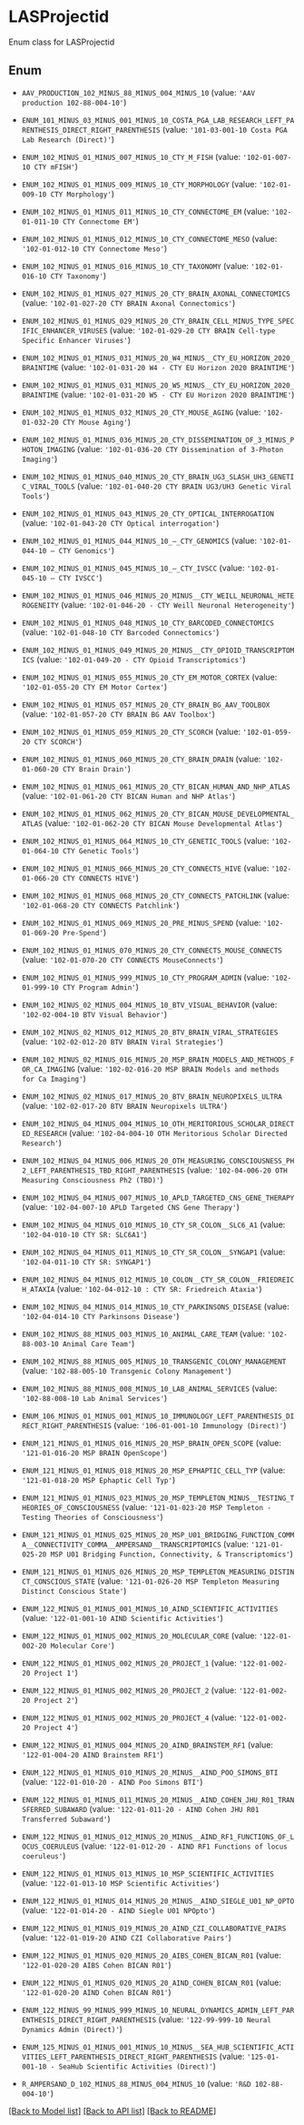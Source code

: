 # LASProjectid

Enum class for LASProjectid

## Enum

* `AAV_PRODUCTION_102_MINUS_88_MINUS_004_MINUS_10` (value: `'AAV production 102-88-004-10'`)

* `ENUM_101_MINUS_03_MINUS_001_MINUS_10_COSTA_PGA_LAB_RESEARCH_LEFT_PARENTHESIS_DIRECT_RIGHT_PARENTHESIS` (value: `'101-03-001-10 Costa PGA Lab Research (Direct)'`)

* `ENUM_102_MINUS_01_MINUS_007_MINUS_10_CTY_M_FISH` (value: `'102-01-007-10 CTY mFISH'`)

* `ENUM_102_MINUS_01_MINUS_009_MINUS_10_CTY_MORPHOLOGY` (value: `'102-01-009-10 CTY Morphology'`)

* `ENUM_102_MINUS_01_MINUS_011_MINUS_10_CTY_CONNECTOME_EM` (value: `'102-01-011-10 CTY Connectome EM'`)

* `ENUM_102_MINUS_01_MINUS_012_MINUS_10_CTY_CONNECTOME_MESO` (value: `'102-01-012-10 CTY Connectome Meso'`)

* `ENUM_102_MINUS_01_MINUS_016_MINUS_10_CTY_TAXONOMY` (value: `'102-01-016-10 CTY Taxonomy'`)

* `ENUM_102_MINUS_01_MINUS_027_MINUS_20_CTY_BRAIN_AXONAL_CONNECTOMICS` (value: `'102-01-027-20 CTY BRAIN Axonal Connectomics'`)

* `ENUM_102_MINUS_01_MINUS_029_MINUS_20_CTY_BRAIN_CELL_MINUS_TYPE_SPECIFIC_ENHANCER_VIRUSES` (value: `'102-01-029-20 CTY BRAIN Cell-type Specific Enhancer Viruses'`)

* `ENUM_102_MINUS_01_MINUS_031_MINUS_20_W4_MINUS__CTY_EU_HORIZON_2020_BRAINTIME` (value: `'102-01-031-20 W4 - CTY EU Horizon 2020 BRAINTIME'`)

* `ENUM_102_MINUS_01_MINUS_031_MINUS_20_W5_MINUS__CTY_EU_HORIZON_2020_BRAINTIME` (value: `'102-01-031-20 W5 - CTY EU Horizon 2020 BRAINTIME'`)

* `ENUM_102_MINUS_01_MINUS_032_MINUS_20_CTY_MOUSE_AGING` (value: `'102-01-032-20 CTY Mouse Aging'`)

* `ENUM_102_MINUS_01_MINUS_036_MINUS_20_CTY_DISSEMINATION_OF_3_MINUS_PHOTON_IMAGING` (value: `'102-01-036-20 CTY Dissemination of 3-Photon Imaging'`)

* `ENUM_102_MINUS_01_MINUS_040_MINUS_20_CTY_BRAIN_UG3_SLASH_UH3_GENETIC_VIRAL_TOOLS` (value: `'102-01-040-20 CTY BRAIN UG3/UH3 Genetic Viral Tools'`)

* `ENUM_102_MINUS_01_MINUS_043_MINUS_20_CTY_OPTICAL_INTERROGATION` (value: `'102-01-043-20 CTY Optical interrogation'`)

* `ENUM_102_MINUS_01_MINUS_044_MINUS_10_–_CTY_GENOMICS` (value: `'102-01-044-10 – CTY Genomics'`)

* `ENUM_102_MINUS_01_MINUS_045_MINUS_10_–_CTY_IVSCC` (value: `'102-01-045-10 – CTY IVSCC'`)

* `ENUM_102_MINUS_01_MINUS_046_MINUS_20_MINUS__CTY_WEILL_NEURONAL_HETEROGENEITY` (value: `'102-01-046-20 - CTY Weill Neuronal Heterogeneity'`)

* `ENUM_102_MINUS_01_MINUS_048_MINUS_10_CTY_BARCODED_CONNECTOMICS` (value: `'102-01-048-10 CTY Barcoded Connectomics'`)

* `ENUM_102_MINUS_01_MINUS_049_MINUS_20_MINUS__CTY_OPIOID_TRANSCRIPTOMICS` (value: `'102-01-049-20 - CTY Opioid Transcriptomics'`)

* `ENUM_102_MINUS_01_MINUS_055_MINUS_20_CTY_EM_MOTOR_CORTEX` (value: `'102-01-055-20 CTY EM Motor Cortex'`)

* `ENUM_102_MINUS_01_MINUS_057_MINUS_20_CTY_BRAIN_BG_AAV_TOOLBOX` (value: `'102-01-057-20 CTY BRAIN BG AAV Toolbox'`)

* `ENUM_102_MINUS_01_MINUS_059_MINUS_20_CTY_SCORCH` (value: `'102-01-059-20 CTY SCORCH'`)

* `ENUM_102_MINUS_01_MINUS_060_MINUS_20_CTY_BRAIN_DRAIN` (value: `'102-01-060-20 CTY Brain Drain'`)

* `ENUM_102_MINUS_01_MINUS_061_MINUS_20_CTY_BICAN_HUMAN_AND_NHP_ATLAS` (value: `'102-01-061-20 CTY BICAN Human and NHP Atlas'`)

* `ENUM_102_MINUS_01_MINUS_062_MINUS_20_CTY_BICAN_MOUSE_DEVELOPMENTAL_ATLAS` (value: `'102-01-062-20 CTY BICAN Mouse Developmental Atlas'`)

* `ENUM_102_MINUS_01_MINUS_064_MINUS_10_CTY_GENETIC_TOOLS` (value: `'102-01-064-10 CTY Genetic Tools'`)

* `ENUM_102_MINUS_01_MINUS_066_MINUS_20_CTY_CONNECTS_HIVE` (value: `'102-01-066-20 CTY CONNECTS HIVE'`)

* `ENUM_102_MINUS_01_MINUS_068_MINUS_20_CTY_CONNECTS_PATCHLINK` (value: `'102-01-068-20 CTY CONNECTS Patchlink'`)

* `ENUM_102_MINUS_01_MINUS_069_MINUS_20_PRE_MINUS_SPEND` (value: `'102-01-069-20 Pre-Spend'`)

* `ENUM_102_MINUS_01_MINUS_070_MINUS_20_CTY_CONNECTS_MOUSE_CONNECTS` (value: `'102-01-070-20 CTY CONNECTS MouseConnects'`)

* `ENUM_102_MINUS_01_MINUS_999_MINUS_10_CTY_PROGRAM_ADMIN` (value: `'102-01-999-10 CTY Program Admin'`)

* `ENUM_102_MINUS_02_MINUS_004_MINUS_10_BTV_VISUAL_BEHAVIOR` (value: `'102-02-004-10 BTV Visual Behavior'`)

* `ENUM_102_MINUS_02_MINUS_012_MINUS_20_BTV_BRAIN_VIRAL_STRATEGIES` (value: `'102-02-012-20 BTV BRAIN Viral Strategies'`)

* `ENUM_102_MINUS_02_MINUS_016_MINUS_20_MSP_BRAIN_MODELS_AND_METHODS_FOR_CA_IMAGING` (value: `'102-02-016-20 MSP BRAIN Models and methods for Ca Imaging'`)

* `ENUM_102_MINUS_02_MINUS_017_MINUS_20_BTV_BRAIN_NEUROPIXELS_ULTRA` (value: `'102-02-017-20 BTV BRAIN Neuropixels ULTRA'`)

* `ENUM_102_MINUS_04_MINUS_004_MINUS_10_OTH_MERITORIOUS_SCHOLAR_DIRECTED_RESEARCH` (value: `'102-04-004-10 OTH Meritorious Scholar Directed Research'`)

* `ENUM_102_MINUS_04_MINUS_006_MINUS_20_OTH_MEASURING_CONSCIOUSNESS_PH2_LEFT_PARENTHESIS_TBD_RIGHT_PARENTHESIS` (value: `'102-04-006-20 OTH Measuring Consciousness Ph2 (TBD)'`)

* `ENUM_102_MINUS_04_MINUS_007_MINUS_10_APLD_TARGETED_CNS_GENE_THERAPY` (value: `'102-04-007-10 APLD Targeted CNS Gene Therapy'`)

* `ENUM_102_MINUS_04_MINUS_010_MINUS_10_CTY_SR_COLON__SLC6_A1` (value: `'102-04-010-10 CTY SR: SLC6A1'`)

* `ENUM_102_MINUS_04_MINUS_011_MINUS_10_CTY_SR_COLON__SYNGAP1` (value: `'102-04-011-10 CTY SR: SYNGAP1'`)

* `ENUM_102_MINUS_04_MINUS_012_MINUS_10_COLON__CTY_SR_COLON__FRIEDREICH_ATAXIA` (value: `'102-04-012-10 : CTY SR: Friedreich Ataxia'`)

* `ENUM_102_MINUS_04_MINUS_014_MINUS_10_CTY_PARKINSONS_DISEASE` (value: `'102-04-014-10 CTY Parkinsons Disease'`)

* `ENUM_102_MINUS_88_MINUS_003_MINUS_10_ANIMAL_CARE_TEAM` (value: `'102-88-003-10 Animal Care Team'`)

* `ENUM_102_MINUS_88_MINUS_005_MINUS_10_TRANSGENIC_COLONY_MANAGEMENT` (value: `'102-88-005-10 Transgenic Colony Management'`)

* `ENUM_102_MINUS_88_MINUS_008_MINUS_10_LAB_ANIMAL_SERVICES` (value: `'102-88-008-10 Lab Animal Services'`)

* `ENUM_106_MINUS_01_MINUS_001_MINUS_10_IMMUNOLOGY_LEFT_PARENTHESIS_DIRECT_RIGHT_PARENTHESIS` (value: `'106-01-001-10 Immunology (Direct)'`)

* `ENUM_121_MINUS_01_MINUS_016_MINUS_20_MSP_BRAIN_OPEN_SCOPE` (value: `'121-01-016-20 MSP BRAIN OpenScope'`)

* `ENUM_121_MINUS_01_MINUS_018_MINUS_20_MSP_EPHAPTIC_CELL_TYP` (value: `'121-01-018-20 MSP Ephaptic Cell Typ'`)

* `ENUM_121_MINUS_01_MINUS_023_MINUS_20_MSP_TEMPLETON_MINUS__TESTING_THEORIES_OF_CONSCIOUSNESS` (value: `'121-01-023-20 MSP Templeton - Testing Theories of Consciousness'`)

* `ENUM_121_MINUS_01_MINUS_025_MINUS_20_MSP_U01_BRIDGING_FUNCTION_COMMA__CONNECTIVITY_COMMA__AMPERSAND__TRANSCRIPTOMICS` (value: `'121-01-025-20 MSP U01 Bridging Function, Connectivity, & Transcriptomics'`)

* `ENUM_121_MINUS_01_MINUS_026_MINUS_20_MSP_TEMPLETON_MEASURING_DISTINCT_CONSCIOUS_STATE` (value: `'121-01-026-20 MSP Templeton Measuring Distinct Conscious State'`)

* `ENUM_122_MINUS_01_MINUS_001_MINUS_10_AIND_SCIENTIFIC_ACTIVITIES` (value: `'122-01-001-10 AIND Scientific Activities'`)

* `ENUM_122_MINUS_01_MINUS_002_MINUS_20_MOLECULAR_CORE` (value: `'122-01-002-20 Molecular Core'`)

* `ENUM_122_MINUS_01_MINUS_002_MINUS_20_PROJECT_1` (value: `'122-01-002-20 Project 1'`)

* `ENUM_122_MINUS_01_MINUS_002_MINUS_20_PROJECT_2` (value: `'122-01-002-20 Project 2'`)

* `ENUM_122_MINUS_01_MINUS_002_MINUS_20_PROJECT_4` (value: `'122-01-002-20 Project 4'`)

* `ENUM_122_MINUS_01_MINUS_004_MINUS_20_AIND_BRAINSTEM_RF1` (value: `'122-01-004-20 AIND Brainstem RF1'`)

* `ENUM_122_MINUS_01_MINUS_010_MINUS_20_MINUS__AIND_POO_SIMONS_BTI` (value: `'122-01-010-20 - AIND Poo Simons BTI'`)

* `ENUM_122_MINUS_01_MINUS_011_MINUS_20_MINUS__AIND_COHEN_JHU_R01_TRANSFERRED_SUBAWARD` (value: `'122-01-011-20 - AIND Cohen JHU R01 Transferred Subaward'`)

* `ENUM_122_MINUS_01_MINUS_012_MINUS_20_MINUS__AIND_RF1_FUNCTIONS_OF_LOCUS_COERULEUS` (value: `'122-01-012-20 - AIND RF1 Functions of locus coeruleus'`)

* `ENUM_122_MINUS_01_MINUS_013_MINUS_10_MSP_SCIENTIFIC_ACTIVITIES` (value: `'122-01-013-10 MSP Scientific Activities'`)

* `ENUM_122_MINUS_01_MINUS_014_MINUS_20_MINUS__AIND_SIEGLE_U01_NP_OPTO` (value: `'122-01-014-20 - AIND Siegle U01 NPOpto'`)

* `ENUM_122_MINUS_01_MINUS_019_MINUS_20_AIND_CZI_COLLABORATIVE_PAIRS` (value: `'122-01-019-20 AIND CZI Collaborative Pairs'`)

* `ENUM_122_MINUS_01_MINUS_020_MINUS_20_AIBS_COHEN_BICAN_R01` (value: `'122-01-020-20 AIBS Cohen BICAN R01'`)

* `ENUM_122_MINUS_01_MINUS_020_MINUS_20_AIND_COHEN_BICAN_R01` (value: `'122-01-020-20 AIND Cohen BICAN R01'`)

* `ENUM_122_MINUS_99_MINUS_999_MINUS_10_NEURAL_DYNAMICS_ADMIN_LEFT_PARENTHESIS_DIRECT_RIGHT_PARENTHESIS` (value: `'122-99-999-10 Neural Dynamics Admin (Direct)'`)

* `ENUM_125_MINUS_01_MINUS_001_MINUS_10_MINUS__SEA_HUB_SCIENTIFIC_ACTIVITIES_LEFT_PARENTHESIS_DIRECT_RIGHT_PARENTHESIS` (value: `'125-01-001-10 - SeaHub Scientific Activities (Direct)'`)

* `R_AMPERSAND_D_102_MINUS_88_MINUS_004_MINUS_10` (value: `'R&D 102-88-004-10'`)

[[Back to Model list]](../README.md#documentation-for-models) [[Back to API list]](../README.md#documentation-for-api-endpoints) [[Back to README]](../README.md)


